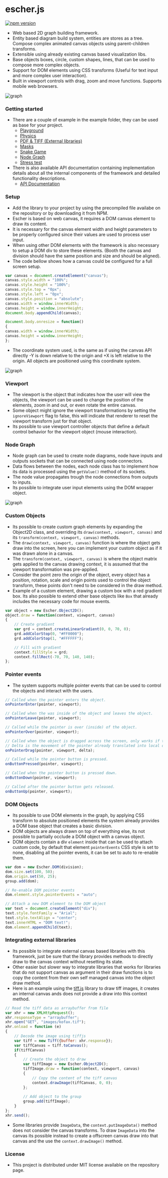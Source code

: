 # escher.js
[![npm version](https://badge.fury.io/js/escher.js.svg)](https://badge.fury.io/js/escher.js)

 - Web based 2D graph building framework.
 - Entity based diagram build system, entities are stores as a tree. Compose complex animated canvas objects using parent-children transforms.
 - Extensible using already existing canvas based visualization libs. 
 - Base objects boxes, circle, custom shapes, lines, that can be used to compose more complex objects.
 - Support for DOM elements using CSS transforms (Useful for text input and more complex user interaction).
 - Built in viewport controls with drag, zoom and move functions. Supports mobile web browsers.

![graph](<https://tentone.github.io/escher.js/readme/example.png>)



### Getting started

- There are a couple of example in the example folder, they can be used as base for your project.
  - [Playground](https://tentone.github.io/escher.js/examples/playground)
  - [Physics](https://tentone.github.io/escher.js/examples/physics)
  - [PDF & TIFF (External libraries)](https://tentone.github.io/escher.js/examples/pdftiff)
  - [Masks](https://tentone.github.io/escher.js/examples/mask)
  - [Snake Game](https://tentone.github.io/escher.js/examples/snake)
  - [Node Graph](https://tentone.github.io/escher.js/examples/node)
  - [Stress test](https://tentone.github.io/escher.js/examples/stress)
- There is also available API documentation containing implementation details about all the internal components of the framework and detailed functionality descriptions.
  - [API Documentation](https://tentone.github.io/escher.js/docs/)



### Setup
- Add the library to your project by using the precompiled file availabe on the repository or by downloading it from NPM.
- Escher is based on web canvas, it requires a DOM canvas element to draw its content.
- It is necessary for the canvas element width and height parameters to be properly configured since their values are used to process user input.
- When using other DOM elements with the framework is also necessary to setup a DOM div to store these elements. (Booth the canvas and division should have the same position and size and should be aligned).
- The code bellow shows how a canvas could be configured for a full screen setup.

```javascript
var canvas = document.createElement("canvas");
canvas.style.width = "100%";
canvas.style.height = "100%";
canvas.style.top = "0px";
canvas.style.left = "0px";
canvas.style.position = "absolute";
canvas.width = window.innerWidth;
canvas.height = window.innerHeight;
document.body.appendChild(canvas);

document.body.onresize = function()
{
canvas.width = window.innerWidth;
canvas.height = window.innerHeight;
};
```

- The coordinate system used, is the same as if using the canvas API directly -Y is down relative to the origin and +X is left relative to the origin. All objects are positioned using this coordinate system.

![graph](<https://tentone.github.io/escher.js/readme/grid.png>)



### Viewport

- The viewport is the object that indicates how the user will view the objects, the viewport can be used to change the position of the elements, zoom in and out, or even rotate the entire canvas.
- Some object might ignore the viewport transformations by setting the `ignoreViewport` flag to false, this will indicate that renderer to reset the viewport transform just for that object.
- Its possible to use viewport controller objects that define a default control behavior for the viewport object (mouse interaction).



### Node Graph

- Node graph can be used to create node diagrams, node have inputs and outputs sockets that can be connected using node connectors.
- Data flows between the nodes, each node class has to implement how its data is processed using the `getValue()` method of its sockets.
- The node value propagates trough the node connections from outputs to inputs.
- Its possible to integrate user input elements using the DOM wrapper object.

![graph](<https://tentone.github.io/escher.js/readme/nodes.png>)



### Custom Objects

- Its possible to create custom graph elements by expanding the Object2D class, and overriding its `draw(context, viewport, canvas)` and its `transform(context, viewport, canvas)` methods.
- The `draw(context, viewport, canvas)` function is where the object gets draw into the screen, here you can implement your custom object as if it was drawn alone in a canvas.
- The `transform(context, viewport, canvas)` is where the object matrix gets applied to the canvas drawing context, it is assumed that the viewport transformation was pre-applied.
- Consider the point zero the origin of the object, every object has a position, rotation, scale and origin points used to control the object transform, these points don't need to be considered in the draw method.
- Example of a custom element, drawing a custom box with a red gradient box. Its also possible to extend other base objects like `Box` that already includes the necessary code for mouse events.

```javascript
var object = new Escher.Object2D();
object.draw = function(context, viewport, canvas)
{
    // Create gradient
    var grd = context.createLinearGradient(0, 0, 70, 0);
    grd.addColorStop(0, "#FF0000");
    grd.addColorStop(1, "#FFFFFF");

    // Fill with gradient
    context.fillStyle = grd;
    context.fillRect(-70, 70, 140, 140);
};
```



### Pointer events

- The system supports multiple pointer events that can be used to control the objects and interact with the users.

```javascript
// Called when the pointer enters the object.
onPointerEnter(pointer, viewport);

// Called when the was inside of the object and leaves the object.
onPointerLeave(pointer, viewport);

// Called while the pointer is over (inside) of the object.
onPointerOver(pointer, viewport);

// Called when the object is dragged across the screen, only works if the object has the property draggable set true.
// Delta is the movement of the pointer already translated into local object coordinates.
onPointerDrag(pointer, viewport, delta);

// Called while the pointer button is pressed.
onButtonPressed(pointer, viewport);

// Called when the pointer button is pressed down.
onButtonDown(pointer, viewport);

// Called after the pointer button gets released.
onButtonUp(pointer, viewport);
```



### DOM Objects

- Its possible to use DOM elements in the graph, by applying CSS transform to absolute positioned elements the system already provides a DOM base object that creates a basic division.
- DOM objects are always drawn on top of everything else, its not possible to partially occlude a DOM object with a canvas object.
- DOM objects contain a div `element` inside that can be used to attach custom code, by default that element `pointerEvents` CSS style is set to none, disabling all the pointer events, it can be set to auto to re-enable them.

```javascript
var dom = new Escher.DOM(division);
dom.size.set(100, 50);
dom.origin.set(50, 25);
group.add(dom);

// Re-enable DOM pointer events
dom.element.style.pointerEvents = "auto";

// Attach a new DOM element to the DOM object
var text = document.createElement("div");
text.style.fontFamily = "Arial";
text.style.textAlign = "center";
text.innerHTML = "DOM text!";
dom.element.appendChild(text);
```



### Integrating external libraries

- Its possible to integrate external canvas based libraries with this framework, just be sure that the library provides methods to directly draw to the canvas context without resetting its state.
- Other easier but slower way to integrate libraries that works for libraries that do not support canvas as argument in their draw functions is to copy the content from their own self managed canvas into the object draw method.
- Here is an example using the [tiff.js](https://github.com/seikichi/tiff.js) library to draw tiff images, it creates an internal canvas ands does not provide a draw into this context method.

```javascript
// Read the tiff data as arraybuffer from file
var xhr = new XMLHttpRequest();
xhr.responseType = "arraybuffer";
xhr.open("GET", "images/kofax.tif");
xhr.onload = function (e)
{
    // Decode the image using tiffjs
	var tiff = new Tiff({buffer: xhr.response});
	var tiffCanvas = tiff.toCanvas();
	if(tiffCanvas)
	{
        // Create the object to draw
		var tiffImage = new Escher.Object2D();
		tiffImage.draw = function(context, viewport, canvas)
		{	
            // Copy the content of the tiff canvas
			context.drawImage(tiffCanvas, 0, 0);
		};
        
        // Add object to the group
		group.add(tiffImage);
	}
};
xhr.send();
```
 - Some libraries provide `ImageData`, the `context.putImageData()` method does not consider the canvas transforms. To draw `ImageData` into the canvas its possible instead to create a offscreen canvas draw into that canvas and the use the `context.drawImage()` method.



### License

 - This project is distributed under MIT license available on the repository page.


